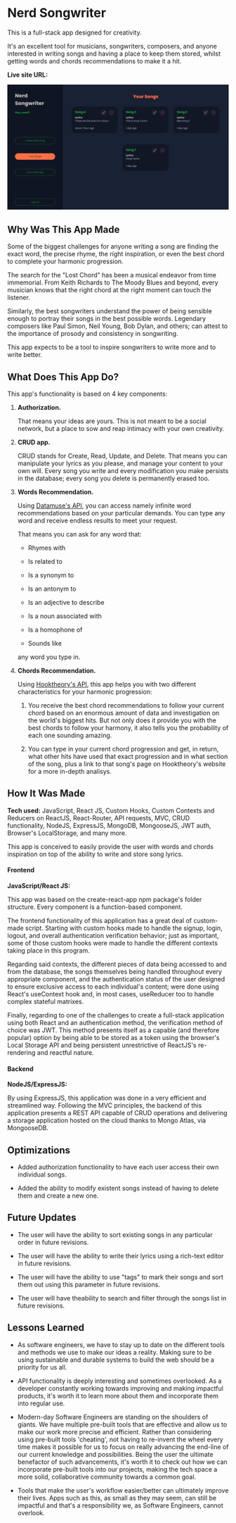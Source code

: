 # Nerd Songwriter

This is a full-stack app designed for creativity.

It's an excellent tool for musicians, songwriters, composers, and anyone interested in writing songs and having a place to keep them stored, whilst getting words and chords recommendations to make it a hit.

**Live site URL:**  

![App Screenshot](./screenshot.png)

## Why Was This App Made

Some of the biggest challenges for anyone writing a song are finding the exact word, the precise rhyme, the right inspiration, or even the best chord to complete your harmonic progression.

The search for the "Lost Chord" has been a musical endeavor from time immemorial. From Keith Richards to The Moody Blues and beyond, every musician knows that the right chord at the right moment can touch the listener.

Similarly, the best songwriters understand the power of being sensible enough to portray their songs in the best possible words. Legendary composers like Paul Simon, Neil Young, Bob Dylan, and others; can attest to the importance of prosody and consistency in songwriting.

This app expects to be a tool to inspire songwriters to write more and to write better.

## What Does This App Do?

This app's functionality is based on 4 key components:

1. **Authorization.**
   
   That means your ideas are yours. This is not meant to be a social network, but a place to sow and reap intimacy with your own creativity. 

2. **CRUD app.**
   
   CRUD stands for Create, Read, Update, and Delete. That means you can manipulate your lyrics as you please, and manage your content to your own will. Every song you write and every modification you make persists in the database; every song you delete is permanently erased too. 

3. **Words Recommendation.**
   
   Using [Datamuse's API](https://www.datamuse.com), you can access namely infinite word recommendations based on your particular demands. You can type any word and receive endless results to meet your request. 
   
   That means you can ask for any word that:
   
   - Rhymes with
   
   - Is related to
   
   - Is a synonym to
   
   - Is an antonym to
   
   - Is an adjective to describe
   
   - Is a noun associated with
   
   - Is a homophone of
   
   - Sounds like
   
   any word you type in.

4. **Chords Recommendation.**
   
   Using [Hooktheory's API](https://www.hooktheory.com), this app helps you with two different characteristics for your harmonic progression:
   
   1. You receive the best chord recommendations to follow your current chord based on an enormous amount of data and investigation on the world's biggest hits. But not only does it provide you with the best chords to follow your harmony, it also tells you the probability of each one sounding amazing.
   
   2. You can type in your current chord progression and get, in return, what other hits have used that exact progression and in what section of the song, plus a link to that song's page on Hooktheory's website for a more in-depth analisys.

## How It Was Made

**Tech used:**  JavaScript, React JS, Custom Hooks, Custom Contexts and Reducers on ReactJS, React-Router, API requests, MVC, CRUD functionality, NodeJS, ExpressJS, MongoDB, MongooseJS, JWT auth, Browser's LocalStorage, and many more.

This app is conceived to easily provide the user with words and chords inspiration on top of the ability to write and store song lyrics.

#### Frontend

**JavaScript/React JS:**

This app was based on the create-react-app npm package's folder structure. Every component is a function-based component.

The frontend functionality of this application has a great deal of custom-made script. Starting with custom hooks made to handle the signup, login, logout, and overall authentication verification behavior; just as important, some of those custom hooks were made to handle the different contexts taking place in this program.

Regarding said contexts, the different pieces of data being accessed to and from the database, the songs themselves being handled throughout every appropriate component, and the authentication status of the user designed to ensure exclusive access to each individual's content; were done using React's useContext hook and, in most cases, useReducer too to handle complex stateful matrixes.

Finally, regarding to one of the challenges to create a full-stack application using both React and an authentication method, the verification method of choice was JWT. This method presents itself as a capable (and therefore popular) option by being able to be stored as a token using the browser's Local Storage API and being persistent unrestrictive of ReactJS's re-rendering and reactful nature. 

#### Backend

**NodeJS/ExpressJS:**

By using ExpressJS, this application was done in a very efficient and streamlined way. Following the MVC principles, the backend of this application presents a REST API capable of CRUD operations and delivering a storage application hosted on the cloud thanks to Mongo Atlas, via MongooseDB.

## Optimizations

- Added authorization functionality to have each user access their own individual songs.

- Added the ability to modify existent songs instead of having to delete them and create a new one.

## Future Updates

- The user will have the ability to sort existing songs in any particular order in future revisions.

- The user will have the ability to write their lyrics using a rich-text editor in future revisions.

- The user will have the ability to use "tags" to mark their songs and sort them out using this parameter in future revisions.

- The user will have theability to search and filter through the songs list in future revisions.

## Lessons Learned

- As software engineers, we have to stay up to date on the different tools and methods we use to make our ideas a reality. Making sure to be using sustainable and durable systems to build the web should be a priority for us all.

- API functionality is deeply interesting and sometimes overlooked. As a developer constantly working towards improving and making impactful products, it's worth it to learn more about them and incorporate them into regular use.

- Modern-day Software Engineers are standing on the shoulders of giants. We have multiple pre-built tools that are effective and allow us to make our work more precise and efficient. Rather than considering using pre-built tools 'cheating', not having to re-invent the wheel every time makes it possible for us to focus on really advancing the end-line of our current knowledge and possibilities. Being the user the ultimate benefactor of such advancements, it's worth it to check out how we can incorporate pre-built tools into our projects, making the tech space a more solid, collaborative community towards a common goal. 

- Tools that make the user's workflow easier/better can ultimately improve their lives. Apps such as this, as small as they may seem, can still be impactful and that's a responsibility we, as Software Engineers, cannot overlook.